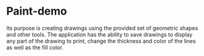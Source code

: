 # Paint-demo
Its purpose is creating drawings using the provided set of geometric shapes and other tools. The application has the ability to save drawings to display any part of the drawing to print, change the thickness and color of the lines as well as the fill color.
